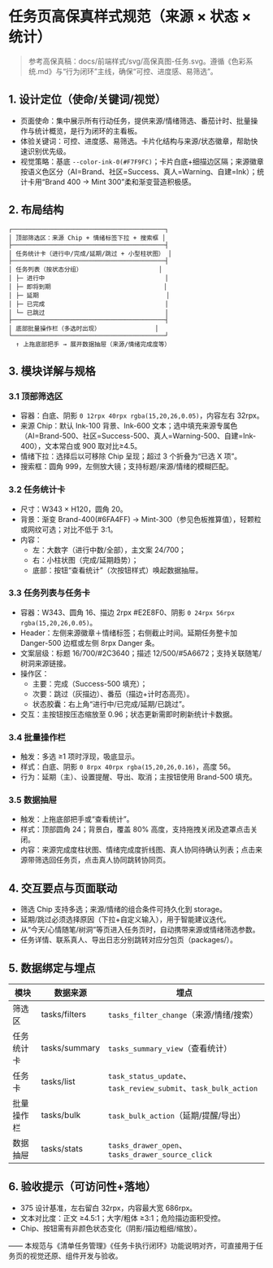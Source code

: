 ﻿# 任务页高保真样式规范（来源 × 状态 × 统计）

> 参考高保真稿：docs/前端样式/svg/高保真图-任务.svg。遵循《色彩系统.md》与“行为闭环”主线，确保“可控、进度感、易筛选”。

## 1. 设计定位（使命/关键词/视觉）
- 页面使命：集中展示所有行动任务，提供来源/情绪筛选、番茄计时、批量操作与统计概览，是行为闭环的主看板。
- 体验关键词：可控、进度感、易筛选。卡片化结构与来源/状态徽章，帮助快速识别优先级。
- 视觉策略：基底 `--color-ink-0(#F7F9FC)`；卡片白底+细描边区隔；来源徽章按语义色区分（AI=Brand、社区=Success、真人=Warning、自建=Ink）；统计卡用“Brand 400 → Mint 300”柔和渐变营造积极感。

## 2. 布局结构
```
┌──────────────────────────────────────────┐
│ 顶部筛选区：来源 Chip + 情绪标签下拉 + 搜索框 │
├──────────────────────────────────────────┤
│ 任务统计卡（进行中/完成/延期/跳过 + 小型柱状图） │
├──────────────────────────────────────────┤
│ 任务列表（按状态分组）                     │
│ ├─ 进行中                                 │
│ ├─ 即将到期                               │
│ ├─ 延期                                   │
│ ├─ 已完成                                 │
│ └─ 已跳过                                 │
├──────────────────────────────────────────┤
│ 底部批量操作栏（多选时出现）               │
└──────────────────────────────────────────┘
  ↑ 上拖底部把手 → 展开数据抽屉（来源/情绪完成度等）
```

## 3. 模块详解与规格
### 3.1 顶部筛选区 <FilterBar/>
- 容器：白底、阴影 `0 12rpx 40rpx rgba(15,20,26,0.05)`，内容左右 32rpx。
- 来源 Chip：默认 Ink-100 背景、Ink-600 文本；选中填充来源专属色（AI=Brand-500、社区=Success-500、真人=Warning-500、自建=Ink-400），文本常白或 900 取对比≥4.5。
- 情绪下拉：选择后以可移除 Chip 呈现；超过 3 个折叠为“已选 X 项”。
- 搜索框：圆角 999，左侧放大镜；支持标题/来源/情绪的模糊匹配。

### 3.2 任务统计卡 <TaskSummary/>
- 尺寸：W343 × H120，圆角 20。
- 背景：渐变 Brand-400(#6FA4FF) → Mint-300（参见色板推算值），轻颗粒或网纹可选；对比不低于 3:1。
- 内容：
  - 左：大数字（进行中数/全部），主文案 24/700；
  - 右：小柱状图（完成/延期趋势）；
  - 底部：按钮“查看统计”（次按钮样式）唤起数据抽屉。

### 3.3 任务列表与任务卡 <TaskCard/>
- 容器：W343、圆角 16、描边 2rpx #E2E8F0、阴影 `0 24rpx 56rpx rgba(15,20,26,0.05)`。
- Header：左侧来源徽章＋情绪标签；右侧截止时间。延期任务整卡加 Danger-500 边框或左侧 8rpx Danger 条。
- 文案层级：标题 16/700/#2C3640；描述 12/500/#5A6672；支持关联随笔/树洞来源链接。
- 操作区：
  - 主要：完成（Success-500 填充）；
  - 次要：跳过（灰描边）、番茄（描边+计时态高亮）。
  - 状态胶囊：右上角“进行中/已完成/延期/已跳过”。
- 交互：主按钮按压态缩放至 0.96；状态更新需即时刷新统计卡数据。

### 3.4 批量操作栏 <BulkActionBar/>
- 触发：多选 ≥1 项时浮现，吸底显示。
- 样式：白底、阴影 `0 8rpx 40rpx rgba(15,20,26,0.16)`，高度 56。
- 行为：延期（主）、设置提醒、导出、取消；主按钮使用 Brand-500 填充。

### 3.5 数据抽屉 <StatsDrawer/>
- 触发：上拖底部把手或“查看统计”。
- 样式：顶部圆角 24；背景白，覆盖 80% 高度，支持拖拽关闭及遮罩点击关闭。
- 内容：来源完成度柱状图、情绪完成度折线图、真人协同待确认列表；点击来源带筛选回任务页，点击真人协同跳转协同页。

## 4. 交互要点与页面联动
- 筛选 Chip 支持多选；来源/情绪的组合条件可持久化到 storage。
- 延期/跳过必须选择原因（下拉+自定义输入），用于智能建议迭代。
- 从“今天/心情随笔/树洞”等页进入任务页时，自动携带来源或情绪筛选参数。
- 任务详情、联系真人、导出日志分别跳转对应分包页（packages/）。

## 5. 数据绑定与埋点
| 模块 | 数据来源 | 埋点 |
| ---- | -------- | ---- |
| 筛选区 | tasks/filters | `tasks_filter_change`（来源/情绪/搜索） |
| 任务统计卡 | tasks/summary | `tasks_summary_view`（查看统计） |
| 任务卡 | tasks/list | `task_status_update`、`task_review_submit`、`task_bulk_action` |
| 批量操作栏 | tasks/bulk | `task_bulk_action`（延期/提醒/导出） |
| 数据抽屉 | tasks/stats | `tasks_drawer_open`、`tasks_drawer_source_click` |

## 6. 验收提示（可访问性+落地）
- 375 设计基准，左右留白 32rpx，内容最大宽 686rpx。
- 文本对比度：正文 ≥4.5:1；大字/粗体 ≥3:1；危险描边面积受控。
- Chip、按钮需有非颜色状态变化（阴影/描边粗细/缩放）。

—— 本规范与《清单任务管理》《任务卡执行闭环》功能说明对齐，可直接用于任务页的视觉还原、组件开发与验收。
